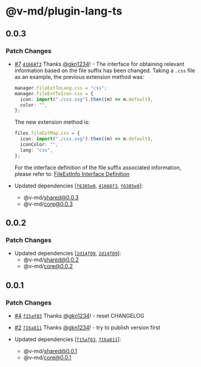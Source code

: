 # @v-md/plugin-lang-ts

## 0.0.3

### Patch Changes

- [#7](https://github.com/v-md/v-md/pull/7) [`41668f3`](https://github.com/v-md/v-md/commit/41668f3dc06b23a061a7a811c9c14e5926f64ed6) Thanks [@gkn1234](https://github.com/gkn1234)! - The interface for obtaining relevant information based on the file suffix has been changed. Taking a `.css` file as an example, the previous extension method was:

  ```ts
  manager.fileExtToLang.css = "css";
  manager.fileExtToIcon.css = {
    icon: import("./css.svg").then((m) => m.default),
    color: "",
  };
  ```

  The new extension method is:

  ```ts
  files.fileExtMap.css = {
    icon: import("./css.svg").then((m) => m.default),
    iconColor: "",
    lang: "css",
  };
  ```

  For the interface definition of the file suffix associated information, please refer to: [FileExtInfo Interface Definition](/libs/core/src/modules/file/types.ts)

- Updated dependencies [[`f6385e0`](https://github.com/v-md/v-md/commit/f6385e0a49dfa8370be876cc953fbfa8d5711b20), [`41668f3`](https://github.com/v-md/v-md/commit/41668f3dc06b23a061a7a811c9c14e5926f64ed6), [`f6385e0`](https://github.com/v-md/v-md/commit/f6385e0a49dfa8370be876cc953fbfa8d5711b20)]:
  - @v-md/shared@0.0.3
  - @v-md/core@0.0.3

## 0.0.2

### Patch Changes

- Updated dependencies [[`2d14f09`](https://github.com/v-md/v-md/commit/2d14f09f14e9d1bd14f4a40e1b11a7beb6e4eca6), [`2d14f09`](https://github.com/v-md/v-md/commit/2d14f09f14e9d1bd14f4a40e1b11a7beb6e4eca6)]:
  - @v-md/shared@0.0.2
  - @v-md/core@0.0.2

## 0.0.1

### Patch Changes

- [#4](https://github.com/v-md/v-md/pull/4) [`f15af83`](https://github.com/v-md/v-md/commit/f15af83da041f6eb5eb100c63e6d8de93fd70776) Thanks [@gkn1234](https://github.com/gkn1234)! - reset CHANGELOG

- [#2](https://github.com/v-md/v-md/pull/2) [`716a811`](https://github.com/v-md/v-md/commit/716a8114a4559a475ac2fe24133a5b71f4bcff8f) Thanks [@gkn1234](https://github.com/gkn1234)! - try to publish version first

- Updated dependencies [[`f15af83`](https://github.com/v-md/v-md/commit/f15af83da041f6eb5eb100c63e6d8de93fd70776), [`716a811`](https://github.com/v-md/v-md/commit/716a8114a4559a475ac2fe24133a5b71f4bcff8f)]:
  - @v-md/shared@0.0.1
  - @v-md/core@0.0.1
